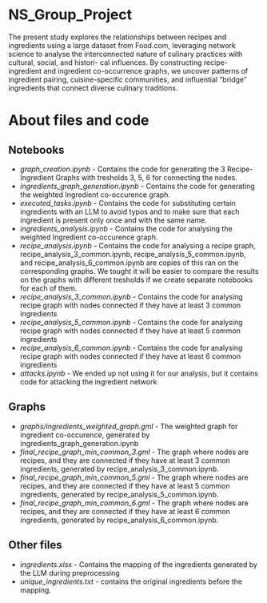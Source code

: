 # NS_Group_Project

The present study explores the relationships between recipes and ingredients
using a large dataset from Food.com, leveraging network science to analyse the
interconnected nature of culinary practices with cultural, social, and histori-
cal influences. By constructing recipe-ingredient and ingredient co-occurrence
graphs, we uncover patterns of ingredient pairing, cuisine-specific communities,
and influential ”bridge” ingredients that connect diverse culinary traditions.

# About files and code

## Notebooks

- *graph_creation.ipynb* - Contains the code for generating the 3 Recipe-Ingredient Graphs with tresholds 3, 5, 6 for connecting the nodes.
- *ingredients_graph_generation.ipynb* - Contains the code for generating the weighted Ingredient co-occurence graph.
- *executed_tasks.ipynb* - Contains the code for substituting certain ingredients with an LLM to avoid typos and to make sure that each ingredient is present only once and with the same name.
- *ingredients_analysis.ipynb* - Contains the code for analysing the weighted Ingredient co-occurence graph.
- *recipe_analysis.ipynb* - Contains the code for analysing a recipe graph, recipe_analysis_3_common.ipynb, recipe_analysis_5_common.ipynb, and recipe_analysis_6_common.ipynb are copies of this ran on the corresponding graphs. We tought it will be easier to compare the results on the graphs with different tresholds if we create separate notebooks for each of them.
- *recipe_analysis_3_common.ipynb* - Contains the code for analysing recipe graph with nodes connected if they have at least 3 common ingredients
- *recipe_analysis_5_common.ipynb* - Contains the code for analysing recipe graph with nodes connected if they have at least 5 common ingredients
- *recipe_analysis_6_common.ipynb* - Contains the code for analysing recipe graph with nodes connected if they have at least 6 common ingredients
- *attacks.ipynb* - We ended up not using it for our analysis, but it contains code for attacking the ingredient network

## Graphs

- *graphs/ingredients_weighted_graph.gml* - The weighted graph for ingredient co-occurence, generated by ingredients_graph_generation.ipynb
- *final_recipe_graph_min_common_3.gml* - The graph where nodes are recipes, and they are connected if they have at least 3 common ingredients, generated by recipe_analysis_3_common.ipynb.
- *final_recipe_graph_min_common_5.gml* - The graph where nodes are recipes, and they are connected if they have at least 5 common ingredients, generated by recipe_analysis_5_common.ipynb.
- *final_recipe_graph_min_common_6.gml* - The graph where nodes are recipes, and they are connected if they have at least 6 common ingredients, generated by recipe_analysis_6_common.ipynb.

## Other files

- *ingredients.xlsx* - Contains the mapping of the ingredients generated by the LLM during preprocessing
- *unique_ingredients.txt* - contains the original ingredients before the mapping.
